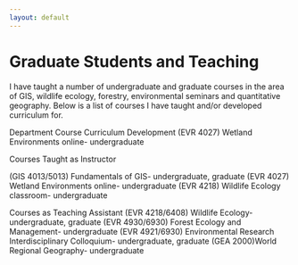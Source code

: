 ```yaml
---
layout: default
---
```

# Graduate Students and Teaching

I have taught a number of undergraduate  and graduate courses in the area of GIS, wildlife ecology, forestry, environmental seminars and quantitative geography. Below is a list of courses I have taught and/or developed curriculum for.

Department Course Curriculum Development
(EVR 4027) Wetland Environments online- undergraduate

Courses Taught as Instructor

(GIS 4013/5013) Fundamentals of GIS- undergraduate, graduate
(EVR 4027) Wetland Environments online- undergraduate
(EVR 4218) Wildlife Ecology classroom- undergraduate

Courses as Teaching Assistant
(EVR 4218/6408) Wildlife Ecology- undergraduate, graduate
(EVR 4930/6930) Forest Ecology and Management- undergraduate
(EVR 4921/6930) Environmental Research Interdisciplinary Colloquium- undergraduate, graduate
(GEA 2000)World Regional Geography- undergraduate
